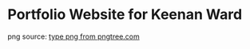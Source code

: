 # Portfolio Website for Keenan Ward

png source: <a href='https://pngtree.com/so/type'>type png from pngtree.com</a>
